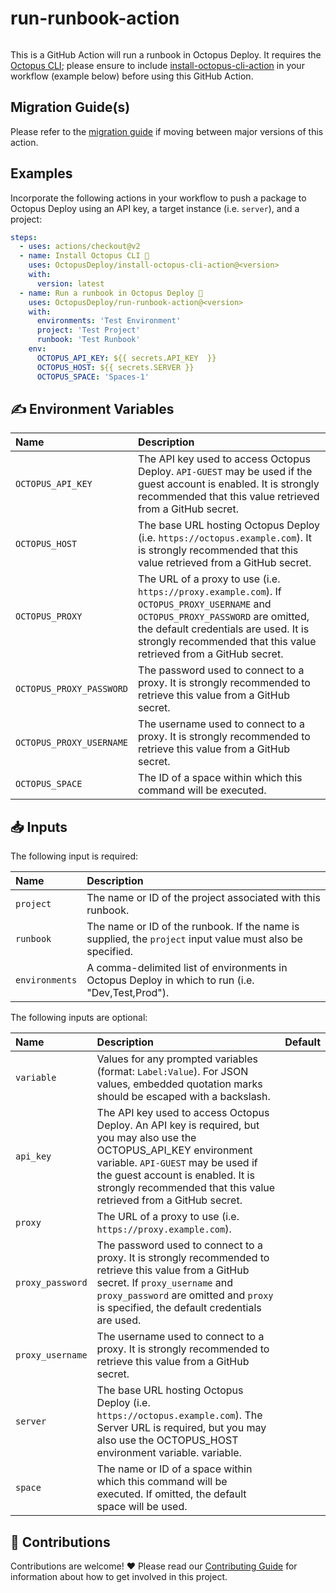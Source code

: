 # run-runbook-action

<img alt= "" src="https://github.com/OctopusDeploy/run-runbook-action/raw/main/assets/github-actions-octopus.png" />

This is a GitHub Action will run a runbook in Octopus Deploy. It requires the [Octopus CLI](https://octopus.com/docs/octopus-rest-api/octopus-cli); please ensure to include [install-octopus-cli-action](https://github.com/OctopusDeploy/install-octopus-cli-action) in your workflow (example below) before using this GitHub Action.

## Migration Guide(s)

Please refer to the [migration guide](migration-guide.md) if moving between major versions of this action.

## Examples

Incorporate the following actions in your workflow to push a package to Octopus Deploy using an API key, a target instance (i.e. `server`), and a project:

```yml
steps:
  - uses: actions/checkout@v2
  - name: Install Octopus CLI 🐙
    uses: OctopusDeploy/install-octopus-cli-action@<version>
    with:
      version: latest
  - name: Run a runbook in Octopus Deploy 🐙
    uses: OctopusDeploy/run-runbook-action@<version>
    with:
      environments: 'Test Environment'
      project: 'Test Project'
      runbook: 'Test Runbook'
    env:
      OCTOPUS_API_KEY: ${{ secrets.API_KEY  }}
      OCTOPUS_HOST: ${{ secrets.SERVER }}
      OCTOPUS_SPACE: 'Spaces-1'
```

## ✍️ Environment Variables

| Name                     | Description                                                                                                                                                                                                                                      |
| :----------------------- | :----------------------------------------------------------------------------------------------------------------------------------------------------------------------------------------------------------------------------------------------- |
| `OCTOPUS_API_KEY`        | The API key used to access Octopus Deploy. `API-GUEST` may be used if the guest account is enabled. It is strongly recommended that this value retrieved from a GitHub secret.                                                                   |
| `OCTOPUS_HOST`           | The base URL hosting Octopus Deploy (i.e. `https://octopus.example.com`). It is strongly recommended that this value retrieved from a GitHub secret.                                                                                             |
| `OCTOPUS_PROXY`          | The URL of a proxy to use (i.e. `https://proxy.example.com`). If `OCTOPUS_PROXY_USERNAME` and `OCTOPUS_PROXY_PASSWORD` are omitted, the default credentials are used. It is strongly recommended that this value retrieved from a GitHub secret. |
| `OCTOPUS_PROXY_PASSWORD` | The password used to connect to a proxy. It is strongly recommended to retrieve this value from a GitHub secret.                                                                                                                                 |
| `OCTOPUS_PROXY_USERNAME` | The username used to connect to a proxy. It is strongly recommended to retrieve this value from a GitHub secret.                                                                                                                                 |
| `OCTOPUS_SPACE`          | The ID of a space within which this command will be executed.                                                                                                                                                                                    |

## 📥 Inputs

The following input is required:

| Name      | Description                                                                                               |
| :-------- | :-------------------------------------------------------------------------------------------------------- |
| `project` | The name or ID of the project associated with this runbook.                                               |
| `runbook` | The name or ID of the runbook. If the name is supplied, the `project` input value must also be specified. |
| `environments`           | A comma-delimited list of environments in Octopus Deploy in which to run (i.e. "Dev,Test,Prod").                                                                                                                                                                  |  

The following inputs are optional:

| Name                     | Description                                                                                                                                                                                                                                                       |  Default   |
| :----------------------- | :---------------------------------------------------------------------------------------------------------------------------------------------------------------------------------------------------------------------------------------------------------------- | :--------: |
| `variable`               | Values for any prompted variables (format: `Label:Value`). For JSON values, embedded quotation marks should be escaped with a backslash.                                                                                                                          |            |
| `api_key`                | The API key used to access Octopus Deploy. An API key is required, but you may also use the OCTOPUS_API_KEY environment variable. `API-GUEST` may be used if the guest account is enabled. It is strongly recommended that this value retrieved from a GitHub secret. |            |
| `proxy`                  | The URL of a proxy to use (i.e. `https://proxy.example.com`).                                                                                                                                                                                                     |            |
| `proxy_password`         | The password used to connect to a proxy. It is strongly recommended to retrieve this value from a GitHub secret. If `proxy_username` and `proxy_password` are omitted and `proxy` is specified, the default credentials are used.                                 |            |
| `proxy_username`         | The username used to connect to a proxy. It is strongly recommended to retrieve this value from a GitHub secret.                                                                                                                                                  |            |
| `server`                 | The base URL hosting Octopus Deploy (i.e. `https://octopus.example.com`). The Server URL is required, but you may also use the OCTOPUS_HOST environment variable. variable.                                                                                                                  |            |
| `space`                  | The name or ID of a space within which this command will be executed. If omitted, the default space will be used.                                                                                                                                                 |            |

## 🤝 Contributions

Contributions are welcome! :heart: Please read our [Contributing Guide](CONTRIBUTING.md) for information about how to get involved in this project.
